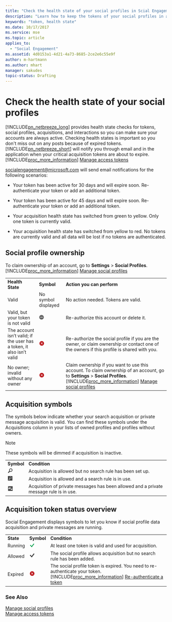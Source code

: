 ```yaml
---
title: "Check the health state of your social profiles in Scial Engagement | Microsoft Docs"
description: "Learn how to keep the tokens of your social profiles in a healthy state."
keywords: "token, health state"
ms.date: 10/17/2017
ms.service: mse
ms.topic: article
applies_to:
  - "Social Engagement"
ms.assetid: 4d0153a1-4d21-4a73-8685-2ce2e6c55e9f
author: m-hartmann
ms.author: mhart
manager: sakudes
topic-status: Drafting
---
```


# Check the health state of your social profiles
[!INCLUDE[pn_netbreeze_long](../includes/pn-netbreeze-long.md)] provides health state checks for tokens, social profiles, acquisitions, and interactions so you can make sure your accounts are always active. Checking health states is important so you don't miss out on any posts because of expired tokens. [!INCLUDE[pn_netbreeze_short](../includes/pn-netbreeze-short.md)] will notify you through email and in the application when your critical acquisition tokens are about to expire. [!INCLUDE[proc_more_information](../includes/proc-more-information.md)] [Manage access tokens](../social-engagement/manage-access-tokens.md)  
  
 socialengagement@microsoft.com will send email notifications for the following scenarios:  
  
-   Your token has been active for 30 days and will expire soon. Re-authenticate your token or add an additional token.  
  
-   Your token has been active for 45 days and will expire soon. Re-authenticate your token or add an additional token.  
  
-   Your acquisition health state has switched from green to yellow. Only one token is currently valid.  
  
-   Your acquisition health state has switched from yellow to red. No tokens are currently valid and all data will be lost if no tokens are authenticated.  
  
## Social profile ownership  
 To claim ownership of an account, go to **Settings** > **Social Profiles**. [!INCLUDE[proc_more_information](../includes/proc-more-information.md)] [Manage social profiles](../social-engagement/manage-social-profiles.md)  
  
||||  
|-|-|-|  
|**Health State**|**Symbol**|**Action you can perform**|  
|Valid|No symbol displayed|No action needed. Tokens are valid.|  
|Valid, but your token is not valid|![At least one token is not valid symbol](../social-engagement/media/token-not-valid-icon.png "At least one token is not valid symbol")|Re-authorize this account or delete it.|  
|The account isn’t valid; if the user has a token, it also isn’t valid|![No valid token symbol](../social-engagement/media/token-missing-icon.png "No valid token symbol")|Re-authorize the social profile if you are the owner, or claim ownership or contact one of the owners if this profile is shared with you.|  
|No owner; invalid without any owner|![No Ownership symbol](../social-engagement/media/no-ownership-icon.png "No Ownership symbol")|Claim ownership if you want to use this account. To claim ownership of an account, go to **Settings** > **Social Profiles**. [!INCLUDE[proc_more_information](../includes/proc-more-information.md)] [Manage social profiles](../social-engagement/manage-social-profiles.md)|  
  
## Acquisition symbols  
 The symbols below indicate whether your search acquisition or private message acquisition is valid. You can find these symbols under the Acquisitions column in your lists of owned profiles and profiles without owners.  
  
> [!NOTE]
>  These symbols will be dimmed if acquisition is inactive.  
  
|||  
|-|-|  
|**Symbol**|**Condition**|  
|![Search button](../social-engagement/media/magnifier-icon.png "Search button")|Acquisition is allowed but no search rule has been set up.|  
|![Keywords symbol](../social-engagement/media/keywords-search-rule-icon.png "Keywords symbol")|Acquisition is allowed and a search rule is in use.|  
|![Private messages symbol](../social-engagement/media/private-message-icon.png "Private messages symbol")|Acquisition of private messages has been allowed and a private message rule is in use.|  
  
## Acquisition token status overview  
 Social Engagement displays symbols to let you know if social profile data acquisition and private messages are running.  
  
||||  
|-|-|-|  
|**State**|**Symbol**|**Condition**|  
|Running|![Indicates that data acquisition and private messages are running for this social profile](../social-engagement/media/valid-token-icon.png "Indicates that data acquisition and private messages are running for this social profile")|At least one token is valid and used for acquisition.|  
|Allowed|![Acquisition Allowed symbol](../social-engagement/media/acquition-allowed-icon.png "Acquisition Allowed symbol")|The social profile allows acquisition but no search rule has been added.|  
|Expired|![No valid token symbol](../social-engagement/media/token-missing-icon.png "No valid token symbol")|The social profile token is expired. You need to re-authenticate your token. [!INCLUDE[proc_more_information](../includes/proc-more-information.md)] [Re-authenticate a token](../social-engagement/manage-access-tokens.md#reauth_token)|  
  
### See Also  
 [Manage social profiles](../social-engagement/manage-social-profiles.md)   
 [Manage access tokens](../social-engagement/manage-access-tokens.md)